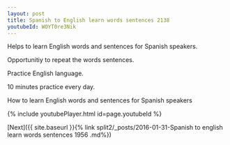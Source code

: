 ```yaml
---
layout: post
title: Spanish to English learn words sentences 2138 
youtubeId: WOYT0re3Nik
---
```

 
 
Helps to learn English words and sentences for Spanish speakers.

Opportunitiy to repeat the words sentences. 

Practice English language. 
 
10 minutes practice every day. 
 
How to learn English words and sentences for Spanish speakers 
 
{% include youtubePlayer.html id=page.youtubeId %}
 
 
[Next]({{ site.baseurl }}{% link  split2/_posts/2016-01-31-Spanish to english learn words sentences 1956 .md%})
 
